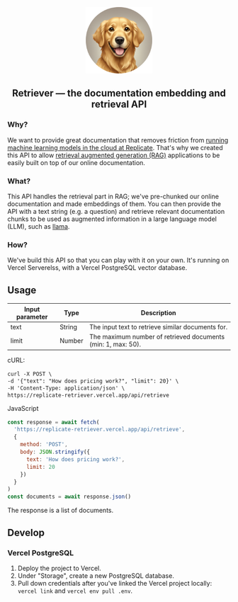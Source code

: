 <p align="center">
  <img src="assets/retriever_logo.png" height=150>
</p>

## <div align="center"><b>Retriever</b> — the documentation embedding and retrieval API</div>

### Why?

We want to provide great documentation that removes friction from [running machine learning models in the cloud at Replicate](https://replicate.com/). That's why we created this API to allow [retrieval augmented generation (RAG)](https://replicate.com/blog/how-to-use-rag-with-chromadb-and-mistral-7b-instruct) applications to be easily built on top of our online documentation.

### What?

This API handles the retrieval part in RAG; we've pre-chunked our online documentation and made embeddings of them. You can then provide the API with a text string (e.g. a question) and retrieve relevant documentation chunks to be used as augmented information in a large language model (LLM), such as [llama](https://replicate.com/meta/llama-2-7b-chat).

### How?

We've build this API so that you can play with it on your own. It's running on Vercel Serverelss, with a Vercel PostgreSQL vector database.

## Usage

| Input parameter | Type   | Description                                                  |
| --------------- | ------ | ------------------------------------------------------------ |
| text            | String | The input text to retrieve similar documents for.            |
| limit           | Number | The maximum number of retrieved documents (min: 1, max: 50). |

cURL:

```shell
curl -X POST \
-d '{"text": "How does pricing work?", "limit": 20}' \
-H 'Content-Type: application/json' \
https://replicate-retriever.vercel.app/api/retrieve
```

JavaScript

```js
const response = await fetch(
  'https://replicate-retriever.vercel.app/api/retrieve',
  {
    method: 'POST',
    body: JSON.stringify({
      text: 'How does pricing work?',
      limit: 20
    })
  }
)
const documents = await response.json()
```

The response is a list of documents.

## Develop

### Vercel PostgreSQL

1. Deploy the project to Vercel.
2. Under "Storage", create a new PostgreSQL database.
3. Pull down credentials after you've linked the Vercel project locally: `vercel link` and `vercel env pull .env`.
